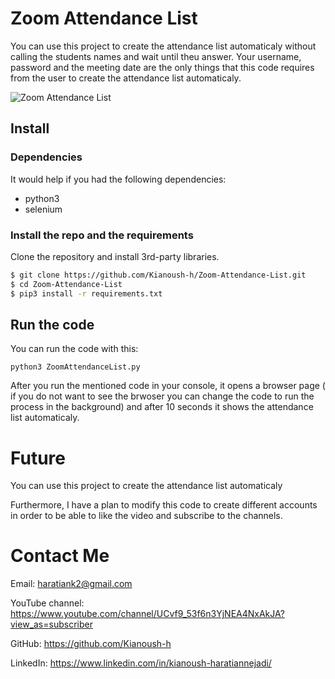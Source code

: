 # Zoom Attendance List
 You can use this project to create the attendance list automaticaly without calling the students names and wait until theu answer. Your username, password and the meeting date are the only things that this code requires from the user to create the attendance list automaticaly.


![Zoom Attendance List](./etcs/sample.gif)



## Install

### Dependencies

It would help if you had the following dependencies:

- python3
- selenium



### Install the repo and the requirements

Clone the repository and install 3rd-party libraries.

```bash
$ git clone https://github.com/Kianoush-h/Zoom-Attendance-List.git
$ cd Zoom-Attendance-List
$ pip3 install -r requirements.txt
```


## Run the code

You can run the code with this:

```
python3 ZoomAttendanceList.py
```
After you run the mentioned code in your console, it opens a browser page ( if you do not want to see the brwoser you can change the code to run the process in the background) and after 10 seconds it shows the attendance list automaticaly.

 
 


















 
 # Future 
 You can use this project to create the attendance list automaticaly 
 
Furthermore, I have a plan to modify this code to create different accounts in order to be able to like the video and subscribe to the channels.
 
 


# Contact Me

Email: haratiank2@gmail.com

YouTube channel: https://www.youtube.com/channel/UCvf9_53f6n3YjNEA4NxAkJA?view_as=subscriber

GitHub: https://github.com/Kianoush-h

LinkedIn: https://www.linkedin.com/in/kianoush-haratiannejadi/









